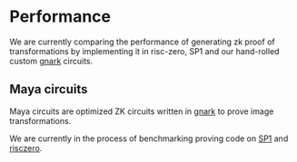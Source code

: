 # Performance

We are currently comparing the performance of generating zk proof of transformations by implementing it
in risc-zero, SP1 and our hand-rolled custom [gnark](https://github.com/Consensys/gnark) circuits.

## Maya circuits

Maya circuits are optimized ZK circuits written in [gnark](https://github.com/Consensys/gnark) to prove
image transformations.

We are currently in the process of benchmarking proving code on [SP1](https://github.com/succinctlabs/sp1) 
and [risczero](https://github.com/risc0/risc0).
